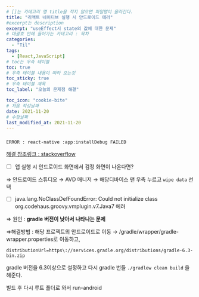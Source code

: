 ```yaml
---
# []는 카테고리 명 title을 적지 않으면 파일명이 올라간다.
title: "리액트 네이티브 실행 시 안드로이드 에러"
#excerpt는 description
excerpt: "useEffect시 state의 값에 대한 문제"
# 대괄호 안에 들어가는 카테고리 : 목차
categories:
  - "Til"
tags:
  - [React,JavaScript]
# toc는 우측 테이블
toc: true
# 우측 테이블 내용이 따라 오는것 
toc_sticky: true
# 우측 테이블 제목
toc_label: "오늘의 문제점 해결"

toc_icon: "cookie-bite"
# 처음 작성날짜
date: 2021-11-20
# 수정날짜
last_modified_at: 2021-11-20
---
```


### 

`ERROR : react-native :app:installDebug FAILED`

[해결 참조링크 : stackoverflow](https://stackoverflow.com/questions/37500205/react-native-appinstalldebug-failed)

- [ ]  앱 실행 시 안드로이드 화면에서 검정 화면이 나온다면?

⇒ 안드로이드 스튜디오 → AVD 매니저 → 해당디바이스 맨 우측 누르고 `wipe data` 선택

- [ ]  java.lang.NoClassDefFoundError: Could not initialize class org.codehaus.groovy.vmplugin.v7.Java7 에러

⇒  원인 : **gradle 버전이 낮아서 나타나는 문제**

⇒해결방법 : 해당 프로젝트의 안드로이드로 이동 → /gradle/wrapper/gradle-wrapper.properties로 이동하고, 

`distributionUrl=https\://services.gradle.org/distributions/gradle-6.3-bin.zip`

gradle 버전을 6.3이상으로 설정하고 다시 gradle 번들 `./gradlew clean build` 을 해준다.

빌드 후 다시 루트 폴더로 와서 run-android